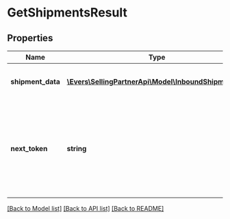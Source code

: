 # GetShipmentsResult

## Properties
Name | Type | Description | Notes
------------ | ------------- | ------------- | -------------
**shipment_data** | [**\Evers\SellingPartnerApi\Model\InboundShipmentList**](InboundShipmentList.md) | Information about your inbound shipments. | [optional] 
**next_token** | **string** | When present and not empty, pass this string token in the next request to return the next response page. | [optional] 

[[Back to Model list]](../README.md#documentation-for-models) [[Back to API list]](../README.md#documentation-for-api-endpoints) [[Back to README]](../README.md)


